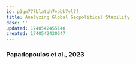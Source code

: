 ```yaml
---
id: p3gm777blatqh7vpbk7yl7f
title: Analyzing Global Geopolitical Stability
desc: ''
updated: 1740542455140
created: 1740542430647
---
```


### Papadopoulos et al., 2023
